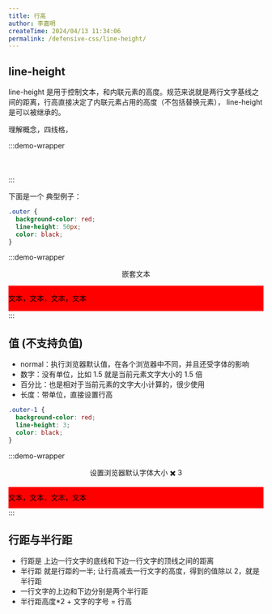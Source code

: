 ```yaml
---
title: 行高
author: 李嘉明
createTime: 2024/04/13 11:34:06
permalink: /defensive-css/line-height/
---
```


## line-height

line-height 是用于控制文本，和内联元素的高度。规范来说就是两行文字基线之间的距离，行高直接决定了内联元素占用的高度（不包括替换元素）， line-height 是可以被继承的。

理解概念，四线格，

:::demo-wrapper

<div style="width:200px;margin:20px auto;padding-bottom:10px;border-radius:5px;overflow:hidden;box-shadow:var(--vp-shadow-2)">
   <img src="/images/defensive-css/4.png" alt="">
</div>
:::

下面是一个 典型例子：

```css
.outer {
  background-color: red;
  line-height: 50px;
  color: black;
}
```

<style>
  .outer {
    background-color: red;
    line-height: 50px;
    color: black;
  }
  
</style>

:::demo-wrapper

<p align="center">嵌套文本</p>

<div class="outer">
  文本，文本，文本，文本
</div>
:::

## 值 (不支持负值)

- normal：执行浏览器默认值，在各个浏览器中不同，并且还受字体的影响
- 数字：没有单位，比如 1.5 就是当前元素文字大小的 1.5 倍
- 百分比：也是相对于当前元素的文字大小计算的，很少使用
- 长度：带单位，直接设置行高

```css
.outer-1 {
  background-color: red;
  line-height: 3;
  color: black;
}
```

<style>
  .outer-1 {
    background-color: red;
    line-height: 3;
    color: black;
  }
  
</style>

:::demo-wrapper

<p align="center">设置浏览器默认字体大小 ✖️ 3</p>

<div class="outer-1">
  文本，文本，文本，文本
</div>
:::

## 行距与半行距

- 行距是 上边一行文字的底线和下边一行文字的顶线之间的距离
- 半行距 就是行距的一半; 让行高减去一行文字的高度，得到的值除以 2，就是半行距
- 一行文字的上边和下边分别是两个半行距
- 半行距高度\*2 + 文字的字号 = 行高


